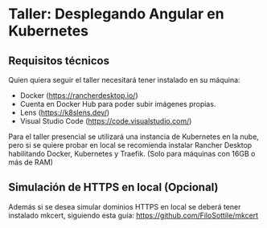 # Taller: Desplegando Angular en Kubernetes

## Requisitos técnicos

Quien quiera seguir el taller necesitará tener instalado en su máquina:

* Docker (<https://rancherdesktop.io/>)
* Cuenta en Docker Hub para poder subir imágenes propias.
* Lens (<https://k8slens.dev/>)
* Visual Studio Code (<https://code.visualstudio.com/>)

Para el taller presencial se utilizará una instancia de Kubernetes en la nube, pero si se quiere probar en local se recomienda instalar Rancher Desktop habilitando Docker, Kubernetes y Traefik. (Solo para máquinas con 16GB o más de RAM)

## Simulación de HTTPS en local (Opcional)

Además si se desea simular dominios HTTPS en local se deberá tener instalado mkcert, siguiendo esta guía: <https://github.com/FiloSottile/mkcert>

